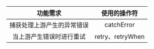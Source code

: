 |          功能需求          |   使用的操作符   |
| :------------------------: | :--------------: |
| 捕获处理上游产生的异常错误 |    catchError    |
|  当上游产生错误时进行重试  | retry、retryWhen |

